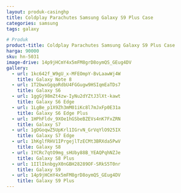 ```yaml
---
layout: produk-casinghp
title: Coldplay Parachutes Samsung Galaxy S9 Plus Case
categories: samsung
tags: galaxy

# Produk
product-title: Coldplay Parachutes Samsung Galaxy S9 Plus Case
harga: 90000
sku: hn-5031
image-drive: 14p9jHCmY4x5mFM8grD8oymQS_GEug4DV
gallery:
  - url: 1kc642f_W9gU_x-MFEOmpY-BvLaawWj4W
    title: Galaxy Note 8
  - url: 1T2bwxGgqoRdbU4FGGugw9HSIqmEaTDs7
    title: Galaxy S6
  - url: 1ggGj98mZt4zw-IyNu2dYZtJ3lXt-kawt
    title: Galaxy S6 Edge
  - url: 1LgBe_p1X9Zh3mM01iKc8l7mJxFp0E31a
    title: Galaxy S6 Edge Plus
  - url: 1HPhFldv_9XOe1hGSbeBZEVs4nK7FxZRN
    title: Galaxy S7
  - url: 1gDGoqwZ5UpKrl1IGrvN_GrVqYlO925IX
    title: Galaxy S7 Edge
  - url: 1hKglfRHV1IPrgejlTzECMt3BRXda5PwV
    title: Galaxy S8
  - url: 1YCRc7qtO9mg_sHUby88B_YEAQPqhNZJe
    title: Galaxy S8 Plus
  - url: 1IIlIknbgyX0nGBH28289OF-SRkS5T0nr
    title: Galaxy S9
  - url: 14p9jHCmY4x5mFM8grD8oymQS_GEug4DV
    title: Galaxy S9 Plus
---
```

